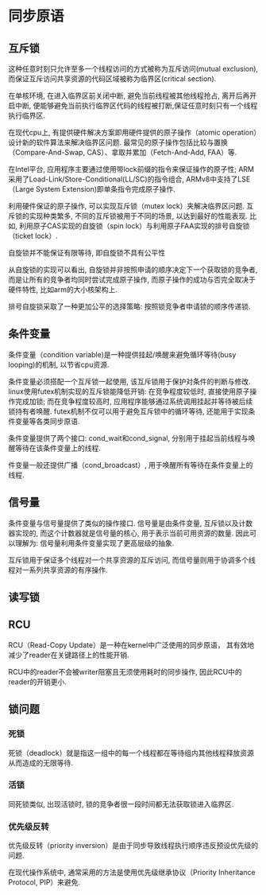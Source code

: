 # 同步原语
## 互斥锁
这种任意时刻只允许至多一个线程访问的方式被称为互斥访问(mutual exclusion), 而保证互斥访问共享资源的代码区域被称为临界区(critical section).

在单核环境, 在进入临界区前关闭中断, 避免当前线程被其他线程抢占, 离开后再开启中断, 便能够避免当前执行临界区代码的线程被打断,保证任意时刻只有一个线程执行临界区.

在现代cpu上, 有提供硬件解决方案即用硬件提供的原子操作（atomic operation）设计新的软件算法来解决临界区问题. 最常见的原子操作包括比较与置换（Compare-And-Swap, CAS）、拿取并累加（Fetch-And-Add, FAA）等.

在Intel平台, 应用程序主要通过使用带lock前缀的指令来保证操作的原子性; ARM采用了Load-Link/Store-Conditional(LL/SC)的指令组合, ARMv8中支持了LSE（Large System Extension)即单条指令完成原子操作.

利用硬件保证的原子操作, 可以实现互斥锁（mutex lock）夹解决临界区问题. 互斥锁的实现种类繁多, 不同的互斥锁被用于不同的场景, 以达到最好的性能表现. 比如, 利用原子CAS实现的自旋锁（spin lock）与利用原子FAA实现的排号自旋锁（ticket lock）.

自旋锁并不能保证有限等待, 即自旋锁不具有公平性

从自旋锁的实现可以看出, 自旋锁并非按照申请的顺序决定下一个获取锁的竞争者, 而是让所有的竞争者均同时尝试完成原子操作, 而原子操作的成功与否完全取决于硬件特性, 比如arm的大小核架构上.

排号自旋锁采取了一种更加公平的选择策略: 按照锁竞争者申请锁的顺序传递锁.

## 条件变量
条件变量（condition variable)是一种提供挂起/唤醒来避免循环等待(busy looping)的机制, 以节省cpu资源.

条件变量必须搭配一个互斥锁一起使用, 该互斥锁用于保护对条件的判断与修改. linux使用futex机制实现的互斥锁能降低开销: 在竞争程度较低时, 直接使用原子操作完成加锁; 而在竞争程度较高时, 应用程序能够通过系统调用挂起并等待被后续锁持有者唤醒. futex机制不仅可以用于避免互斥锁中的循环等待, 还能用于实现条件变量等各类同步原语.

条件变量提供了两个接口: cond_wait和cond_signal, 分别用于挂起当前线程与唤醒等待在该条件变量上的线程.

件变量一般还提供广播（cond_broadcast）, 用于唤醒所有等待在条件变量上的线程.

## 信号量
条件变量与信号量提供了类似的操作接口. 信号量是由条件变量, 互斥锁以及计数器实现的, 而这个计数器就是信号量的核心, 用于表示当前可用资源的数量. 因此可以理解为: 信号量利用条件变量实现了更高层级的抽象.

互斥锁用于保证多个线程对一个共享资源的互斥访问, 而信号量则用于协调多个线程对一系列共享资源的有序操作.

## 读写锁
## RCU
RCU（Read-Copy Update）是一种在kernel中广泛使用的同步原语， 其有效地减少了reader在关键路径上的性能开销.

RCU中的reader不会被writer阻塞且无须使用耗时的同步操作, 因此RCU中的reader的开销更小.

## 锁问题
### 死锁
死锁（deadlock）就是指这一组中的每一个线程都在等待组内其他线程释放资源从而造成的无限等待.

### 活锁
同死锁类似, 出现活锁时, 锁的竞争者很一段时间都无法获取锁进入临界区.

### 优先级反转
优先级反转（priority inversion）是由于同步导致线程执行顺序违反预设优先级的问题.

在现代操作系统中, 通常采用的方法是使用优先级继承协议（Priority Inheritance Protocol, PIP）来避免.
